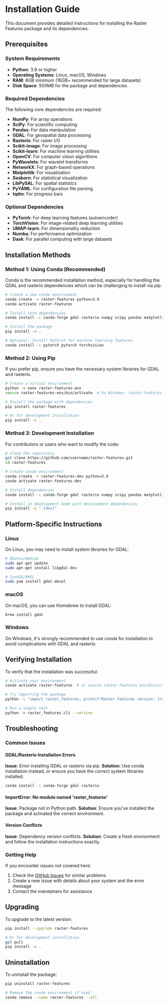 # Installation Guide

This document provides detailed instructions for installing the Raster Features package and its dependencies.

## Prerequisites

### System Requirements

- **Python**: 3.9 or higher
- **Operating Systems**: Linux, macOS, Windows
- **RAM**: 8GB minimum (16GB+ recommended for large datasets)
- **Disk Space**: 500MB for the package and dependencies

### Required Dependencies

The following core dependencies are required:

- **NumPy**: For array operations
- **SciPy**: For scientific computing
- **Pandas**: For data manipulation
- **GDAL**: For geospatial data processing
- **Rasterio**: For raster I/O
- **Scikit-image**: For image processing
- **Scikit-learn**: For machine learning utilities
- **OpenCV**: For computer vision algorithms
- **PyWavelets**: For wavelet transforms
- **NetworkX**: For graph-based operations
- **Matplotlib**: For visualization
- **Seaborn**: For statistical visualization
- **LibPySAL**: For spatial statistics
- **PyYAML**: For configuration file parsing
- **tqdm**: For progress bars

### Optional Dependencies

- **PyTorch**: For deep learning features (autoencoder)
- **TorchVision**: For image-related deep learning utilities
- **UMAP-learn**: For dimensionality reduction
- **Numba**: For performance optimization
- **Dask**: For parallel computing with large datasets

## Installation Methods

### Method 1: Using Conda (Recommended)

Conda is the recommended installation method, especially for handling the GDAL and rasterio dependencies which can be challenging to install via pip.

```bash
# Create a new conda environment
conda create -n raster-features python=3.9
conda activate raster-features

# Install core dependencies
conda install -c conda-forge gdal rasterio numpy scipy pandas matplotlib scikit-image scikit-learn opencv pywavelets networkx seaborn libpysal pyyaml tqdm

# Install the package
pip install -e .

# Optional: Install PyTorch for machine learning features
conda install -c pytorch pytorch torchvision
```

### Method 2: Using Pip

If you prefer pip, ensure you have the necessary system libraries for GDAL and rasterio.

```bash
# Create a virtual environment
python -m venv raster-features-env
source raster-features-env/bin/activate  # On Windows: raster-features-env\Scripts\activate

# Install the package with dependencies
pip install raster-features

# Or for development installation
pip install -e .
```

### Method 3: Development Installation

For contributors or users who want to modify the code:

```bash
# Clone the repository
git clone https://github.com/username/raster-features.git
cd raster-features

# Create conda environment
conda create -n raster-features-dev python=3.9
conda activate raster-features-dev

# Install dependencies
conda install -c conda-forge gdal rasterio numpy scipy pandas matplotlib scikit-image scikit-learn opencv pywavelets networkx seaborn libpysal pyyaml tqdm

# Install in development mode with development dependencies
pip install -e ".[dev]"
```

## Platform-Specific Instructions

### Linux

On Linux, you may need to install system libraries for GDAL:

```bash
# Ubuntu/Debian
sudo apt-get update
sudo apt-get install libgdal-dev

# CentOS/RHEL
sudo yum install gdal-devel
```

### macOS

On macOS, you can use Homebrew to install GDAL:

```bash
brew install gdal
```

### Windows

On Windows, it's strongly recommended to use conda for installation to avoid complications with GDAL and rasterio.

## Verifying Installation

To verify that the installation was successful:

```bash
# Activate your environment
conda activate raster-features  # or source raster-features-env/bin/activate

# Try importing the package
python -c "import raster_features; print(f'Raster Features version: {raster_features.__version__}')"

# Run a simple test
python -m raster_features.cli --version
```

## Troubleshooting

### Common Issues

#### GDAL/Rasterio Installation Errors

**Issue**: Error installing GDAL or rasterio via pip.
**Solution**: Use conda installation instead, or ensure you have the correct system libraries installed.

```bash
conda install -c conda-forge gdal rasterio
```

#### ImportError: No module named 'raster_features'

**Issue**: Package not in Python path.
**Solution**: Ensure you've installed the package and activated the correct environment.

#### Version Conflicts

**Issue**: Dependency version conflicts.
**Solution**: Create a fresh environment and follow the installation instructions exactly.

### Getting Help

If you encounter issues not covered here:

1. Check the [GitHub Issues](https://github.com/username/raster-features/issues) for similar problems
2. Create a new issue with details about your system and the error message
3. Contact the maintainers for assistance

## Upgrading

To upgrade to the latest version:

```bash
pip install --upgrade raster-features

# Or for development installation
git pull
pip install -e .
```

## Uninstallation

To uninstall the package:

```bash
pip uninstall raster-features

# Remove the conda environment if used
conda remove --name raster-features --all
```
